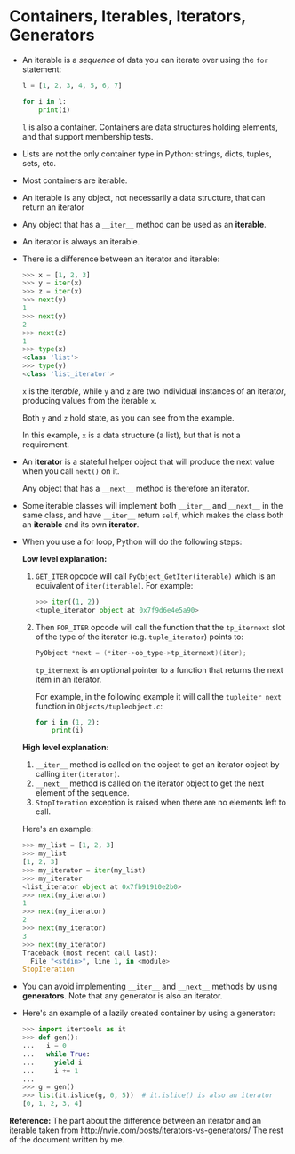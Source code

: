 # Containers, Iterables, Iterators, Generators

* An iterable is a *sequence* of data you can iterate over using the `for`
  statement:

  ```py
  l = [1, 2, 3, 4, 5, 6, 7]

  for i in l:
      print(i)
  ```

  `l` is also a container. Containers are data structures holding elements,
  and that support membership tests.
* Lists are not the only container type in Python: strings, dicts, tuples,
  sets, etc.
* Most containers are iterable.
* An iterable is any object, not necessarily a data structure, that can return
  an iterator
* Any object that has a `__iter__` method can be used as an **iterable**.
* An iterator is always an iterable.
* There is a difference between an iterator and iterable:

  ```py
  >>> x = [1, 2, 3]
  >>> y = iter(x)
  >>> z = iter(x)
  >>> next(y)
  1
  >>> next(y)
  2
  >>> next(z)
  1
  >>> type(x)
  <class 'list'>
  >>> type(y)
  <class 'list_iterator'>
  ```

  `x` is the iter*able*, while `y` and `z` are two individual instances of an
  iterat*or*, producing values from the iterable `x`.

  Both `y` and `z` hold state, as you can see from the example.

  In this example, `x` is a data structure (a list), but that is not a
  requirement.
* An **iterator** is a stateful helper object that will produce the next value
  when you call `next()` on it.

  Any object that has a `__next__` method is therefore an iterator.
* Some iterable classes will implement both `__iter__` and `__next__` in the
  same class, and have `__iter__` return `self`, which makes the class both an
  **iterable** and its own **iterator**.
* When you use a for loop, Python will do the following steps:

  **Low level explanation:**

  1. `GET_ITER` opcode will call `PyObject_GetIter(iterable)` which is an
     equivalent of `iter(iterable)`. For example:

     ```py
     >>> iter((1, 2))
     <tuple_iterator object at 0x7f9d6e4e5a90>
     ```
  2. Then `FOR_ITER` opcode will call the function that the `tp_iternext`
     slot of the type of the iterator (e.g. `tuple_iterator`) points to:

     ```c
     PyObject *next = (*iter->ob_type->tp_iternext)(iter);
     ```

     `tp_iternext` is an optional pointer to a function that returns the
     next item in an iterator.

     For example, in the following example it will call the `tupleiter_next`
     function in `Objects/tupleobject.c`:

     ```py
     for i in (1, 2):
         print(i)
     ```

  **High level explanation:**

  1. `__iter__` method is called on the object to get an iterator object by
     calling `iter(iterator)`.
  2. `__next__` method is called on the iterator object to get the next
     element of the sequence.
  3. `StopIteration` exception is raised when there are no elements left
     to call.

  Here's an example:

  ```py
  >>> my_list = [1, 2, 3]
  >>> my_list
  [1, 2, 3]
  >>> my_iterator = iter(my_list)
  >>> my_iterator
  <list_iterator object at 0x7fb91910e2b0>
  >>> next(my_iterator)
  1
  >>> next(my_iterator)
  2
  >>> next(my_iterator)
  3
  >>> next(my_iterator)
  Traceback (most recent call last):
    File "<stdin>", line 1, in <module>
  StopIteration
  ```
* You can avoid implementing `__iter__` and `__next__` methods by using
  **generators**. Note that any generator is also an iterator.
* Here's an example of a lazily created container by using a generator:

  ```py
  >>> import itertools as it
  >>> def gen():
  ...   i = 0
  ...   while True:
  ...     yield i
  ...     i += 1
  ...
  >>> g = gen()
  >>> list(it.islice(g, 0, 5))  # it.islice() is also an iterator
  [0, 1, 2, 3, 4]
  ```

**Reference:** The part about the difference between an iterator and an
iterable taken from http://nvie.com/posts/iterators-vs-generators/ The rest of
the document written by me.
